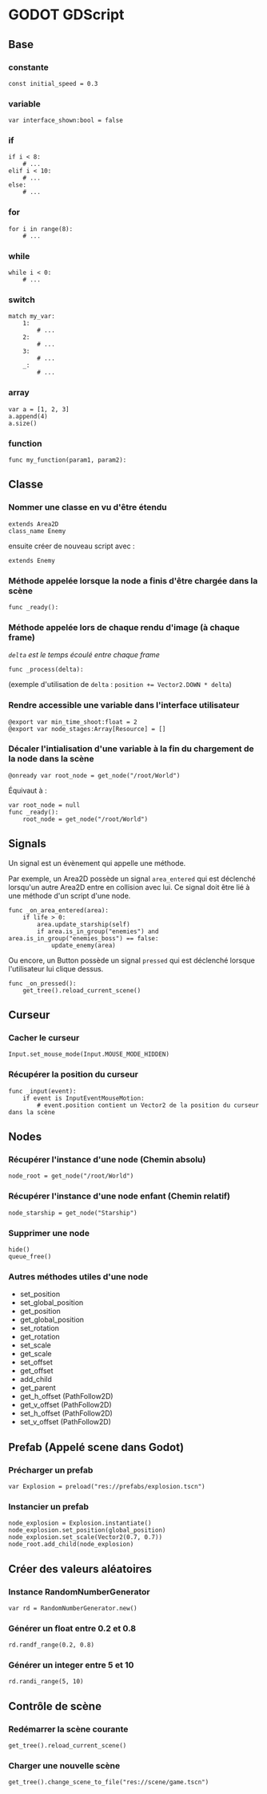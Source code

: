 # GODOT GDScript

## Base

### constante

```
const initial_speed = 0.3
```

### variable

```
var interface_shown:bool = false
```

### if

```
if i < 8:
    # ...
elif i < 10:
    # ...
else:
    # ...
```

### for

```
for i in range(8):
    # ...
```

### while

```
while i < 0:
    # ...
```

### switch

```
match my_var:
    1:
        # ...
    2:
        # ...
    3:
        # ...
    _:
        # ...
```

### array

```
var a = [1, 2, 3]
a.append(4)
a.size()
```

### function

```
func my_function(param1, param2):
```

## Classe

### Nommer une classe en vu d'être étendu

```
extends Area2D
class_name Enemy
```

ensuite créer de nouveau script avec :

```
extends Enemy
```

### Méthode appelée lorsque la node a finis d'être chargée dans la scène

```
func _ready():
```

### Méthode appelée lors de chaque rendu d'image (à chaque frame)

*`delta` est le temps écoulé entre chaque frame*

```
func _process(delta):
```

(exemple d'utilisation de `delta` : `position += Vector2.DOWN * delta`)

### Rendre accessible une variable dans l'interface utilisateur

```
@export var min_time_shoot:float = 2
@export var node_stages:Array[Resource] = []
```

### Décaler l'intialisation d'une variable à la fin du chargement de la node dans la scène

```
@onready var root_node = get_node("/root/World")
```

Équivaut à :

```
var root_node = null
func _ready():
	root_node = get_node("/root/World")
```

## Signals

Un signal est un évènement qui appelle une méthode. 

Par exemple, un Area2D possède un signal `area_entered` qui est déclenché 
lorsqu'un autre Area2D entre en collision avec lui. Ce signal doit être lié 
à une méthode d'un script d'une node.

```
func _on_area_entered(area):
	if life > 0:
		area.update_starship(self)
		if area.is_in_group("enemies") and area.is_in_group("enemies_boss") == false:
			update_enemy(area)
```

Ou encore, un Button possède un signal `pressed` qui est déclenché 
lorsque l'utilisateur lui clique dessus.

```
func _on_pressed():
	get_tree().reload_current_scene()
```

## Curseur

### Cacher le curseur

```
Input.set_mouse_mode(Input.MOUSE_MODE_HIDDEN)
```

### Récupérer la position du curseur

```
func _input(event):
	if event is InputEventMouseMotion:
		# event.position contient un Vector2 de la position du curseur dans la scène
```

## Nodes

### Récupérer l'instance d'une node (Chemin absolu)

```
node_root = get_node("/root/World") 
```

### Récupérer l'instance d'une node enfant (Chemin relatif)

```
node_starship = get_node("Starship") 
```

### Supprimer une node

```
hide()
queue_free()
```

### Autres méthodes utiles d'une node

- set_position
- set_global_position
- get_position
- get_global_position
- set_rotation
- get_rotation
- set_scale
- get_scale
- set_offset
- get_offset
- add_child
- get_parent
- get_h_offset (PathFollow2D)
- get_v_offset (PathFollow2D)
- set_h_offset (PathFollow2D)
- set_v_offset (PathFollow2D)

## Prefab (Appelé scene dans Godot)

### Précharger un prefab

```
var Explosion = preload("res://prefabs/explosion.tscn")
```

### Instancier un prefab

```
node_explosion = Explosion.instantiate()
node_explosion.set_position(global_position)
node_explosion.set_scale(Vector2(0.7, 0.7))
node_root.add_child(node_explosion)
```

## Créer des valeurs aléatoires

### Instance RandomNumberGenerator

```
var rd = RandomNumberGenerator.new()
```

### Générer un float entre 0.2 et 0.8

```
rd.randf_range(0.2, 0.8)
```

### Générer un integer entre 5 et 10

```
rd.randi_range(5, 10)
```

## Contrôle de scène

### Redémarrer la scène courante

```
get_tree().reload_current_scene()
```

### Charger une nouvelle scène

```
get_tree().change_scene_to_file("res://scene/game.tscn")
```

